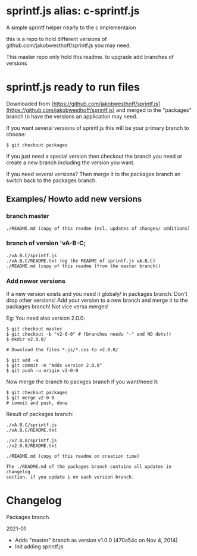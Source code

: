 # sprintf.js alias: c-sprintf.js

A simple sprintf helper nearly to the c implementaion

this is a repo to hold different versions of github.com/jakobwesthoff/sprintf.js
you may need.

This master repo only hold this readme. to upgrade add branches of versions


# sprintf.js ready to run files

Downloaded from [https://github.com/jakobwesthoff/sprintf.js](https://github.com/jakobwesthoff/sprintf.js) 
and merged to the "packages" branch to have the versions an application may need.

If you want several versions of sprintf.js this will be your primary branch to choose:

    $ git checkout packages

If you just need a special version then checkout the branch you need or create
a new branch including the version you want.

If you need several versions? Then merge it to the packages branch an switch
back to the packages branch.



## Examples/ Howto add new versions


### branch master

    ./README.md (copy of this readme incl. updates of changes/ additions)


### branch of version 'vA-B-C;
    ./vA.B.C/sprintf.js
    ./vA.B.C/README.txt (eg the README of sprintf.js vA.B.C)
    ./README.md (copy of this readme (from the master branch))


### Add newer versions

If a new version exists and you need it globaly/ in packages branch:
Don't drop other versions! Add your version to a new branch and merge it to the 
packages branch! Not vice versa merges!

Eg: You need also version 2.0.0:

    $ git checkout master 
    $ git checkout -b "v2-0-0" # (branches needs "-" and NO dots!)
    $ mkdir v2.0.0/
    
    # Download the files *.js/*.css to v2.0.0/
    
    $ git add -a
    $ git commit -m "Adds version 2.0.0"
    $ git push -u origin v2-0-0
    
Now merge the branch to packges branch if you want/need it:

    $ git checkout packages
    $ git merge v2-0-0
    # commit and push, done

Result of packages branch:

    ./vA.B.C/sprintf.js
    ./vA.B.C/README.txt
    
    ./v2.0.0/sprintf.js
    ./v2.0.0/README.txt
    
    ./README.md (copy of this readme on creation time)
    
    The ./README.md of the packages branch contains all updates in changelog 
    section. if you update i on each version branch.



# Changelog

Packages branch.

2021-01

 + Adds "master" branch as version v1.0.0 (470a54c on Nov 4, 2014)
 + Init adding sprintf.js


